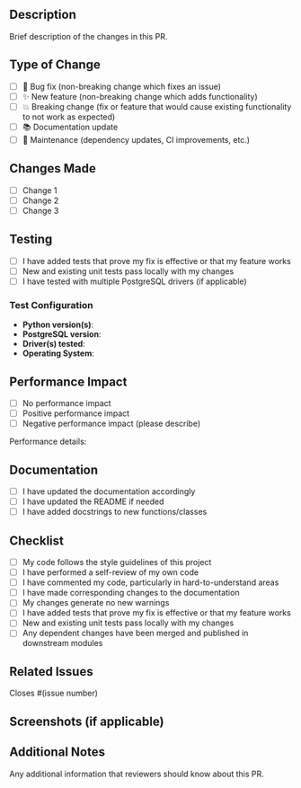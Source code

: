 ## Description

Brief description of the changes in this PR.

## Type of Change

- [ ] 🐛 Bug fix (non-breaking change which fixes an issue)
- [ ] ✨ New feature (non-breaking change which adds functionality)
- [ ] 💥 Breaking change (fix or feature that would cause existing functionality to not work as expected)
- [ ] 📚 Documentation update
- [ ] 🔧 Maintenance (dependency updates, CI improvements, etc.)

## Changes Made

- [ ] Change 1
- [ ] Change 2
- [ ] Change 3

## Testing

- [ ] I have added tests that prove my fix is effective or that my feature works
- [ ] New and existing unit tests pass locally with my changes
- [ ] I have tested with multiple PostgreSQL drivers (if applicable)

### Test Configuration

- **Python version(s)**: 
- **PostgreSQL version**: 
- **Driver(s) tested**: 
- **Operating System**: 

## Performance Impact

- [ ] No performance impact
- [ ] Positive performance impact
- [ ] Negative performance impact (please describe)

Performance details:

## Documentation

- [ ] I have updated the documentation accordingly
- [ ] I have updated the README if needed
- [ ] I have added docstrings to new functions/classes

## Checklist

- [ ] My code follows the style guidelines of this project
- [ ] I have performed a self-review of my own code
- [ ] I have commented my code, particularly in hard-to-understand areas
- [ ] I have made corresponding changes to the documentation
- [ ] My changes generate no new warnings
- [ ] I have added tests that prove my fix is effective or that my feature works
- [ ] New and existing unit tests pass locally with my changes
- [ ] Any dependent changes have been merged and published in downstream modules

## Related Issues

Closes #(issue number)

## Screenshots (if applicable)

## Additional Notes

Any additional information that reviewers should know about this PR.